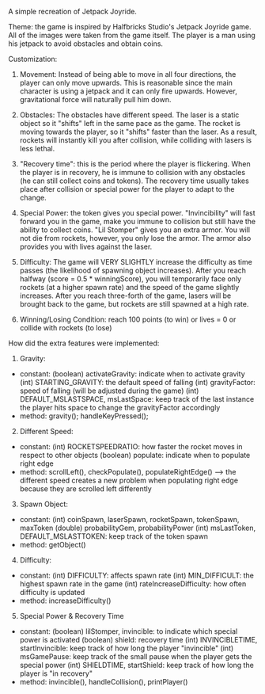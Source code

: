A simple recreation of Jetpack Joyride.

Theme: the game is inspired by Halfbricks Studio's Jetpack Joyride game. All of the images
were taken from the game itself. The player is a man using his jetpack to avoid obstacles 
and obtain coins.

Customization:
1. Movement: Instead of being able to move in all four directions, the player can only move upwards.
This is reasonable since the main character is using a jetpack and it can only fire upwards.
However, gravitational force will naturally pull him down.

2. Obstacles: The obstacles have different speed. The laser is a static object so it "shifts" left 
in the same pace as the game. The rocket is moving towards the player, so it "shifts" faster 
than the laser. As a result, rockets will instantly kill you after collision, while 
colliding with lasers is less lethal.

3. "Recovery time": this is the period where the player is flickering. When the player is in
recovery, he is immune to collision with any obstacles (he can still collect coins and tokens).
The recovery time usually takes place after collision or special power for the player to
adapt to the change.

4. Special Power: the token gives you special power. "Invincibility" will fast forward you in
the game, make you immune to collision but still have the ability to collect coins. "Lil Stomper"
gives you an extra armor. You will not die from rockets, however, you only lose the armor. The
armor also provides you with lives against the laser.

5. Difficulty: The game will VERY SLIGHTLY increase the difficulty as time passes (the likelihood
of spawning object increases). After you reach halfway (score = 0.5 * winningScore), you will 
temporarily face only rockets (at a higher spawn rate) and the speed of the game slightly increases.
After you reach three-forth of the game, lasers will be brought back to the game, but
rockets are still spawned at a high rate.

6. Winning/Losing Condition: reach 100 points (to win) or lives = 0 or collide with rockets (to lose)

How did the extra features were implemented:
1. Gravity:
- constant: 
	(boolean) activateGravity: indicate when to activate gravity
	(int) STARTING_GRAVITY: the default speed of falling
	(int) gravityFactor: speed of falling (will be adjusted during the game)
	(int) DEFAULT_MSLASTSPACE, msLastSpace: keep track of the last instance the player
											hits space to change the gravityFactor accordingly
- method: gravity(); handleKeyPressed();

2. Different Speed:
- constant: 
	(int) ROCKETSPEEDRATIO: how faster the rocket moves in respect to other objects
	(boolean) populate: indicate when to populate right edge
- method: scrollLeft(), checkPopulate(), populateRightEdge()
--> the different speed creates a new problem when populating right edge because they
are scrolled left differently

3. Spawn Object:
- constant: (int) coinSpawn, laserSpawn, rocketSpawn, tokenSpawn, maxToken
			(double) probabilityGem, probabilityPower
			(int) msLastToken, DEFAULT_MSLASTTOKEN: keep track of the token spawn
- method: getObject()
			
4. Difficulty:
- constant: (int) DIFFICULTY: affects spawn rate
			(int) MIN_DIFFICULT: the highest spawn rate in the game
			(int) rateIncreaseDifficulty: how often difficulty is updated
- method: increaseDifficulty()

5. Special Power & Recovery Time
- constant: (boolean) lilStomper, invincible: to indicate which special power is activated
			(boolean) shield: recovery time
			(int) INVINCIBLETIME, startInvincible: keep track of how long the player 
												   "invincible"
			(int) msGamePause: keep track of the small pause when the player gets the special
								power
			(int) SHIELDTIME, startShield: keep track of how long the player is "in recovery"
- method: invincible(), handleCollision(), printPlayer()
